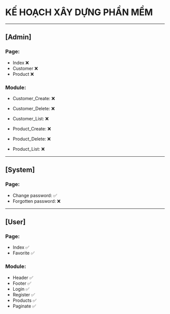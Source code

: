 <!--
  finish: ✅
  unfinish: ❌
-->

# KẾ HOẠCH XÂY DỰNG PHẦN MỀM
--- 
## [Admin]
### Page:
  - Index ❌
  - Customer ❌
  - Product ❌

### Module:
  - Customer_Create: ❌
  - Customer_Delete: ❌
  - Customer_List: ❌

  - Product_Create: ❌
  - Product_Delete: ❌
  - Product_List: ❌

---
## [System]
### Page:
  - Change password: ✅
  - Forgotten password: ❌

--- 
## [User]
### Page:
  - Index ✅
  - Favorite ✅

### Module:
  - Header ✅
  - Footer ✅
  - Login ✅
  - Register ✅
  - Products ✅
  - Paginate ✅